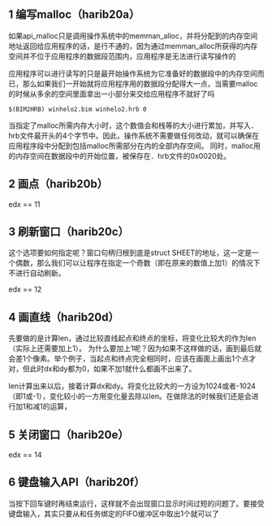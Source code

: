 ## 1 编写malloc（harib20a）

如果api_malloc只是调用操作系统中的memman_alloc，并将分配到的内存空间地址返回给应用程序的话，是行不通的，因为通过memman_alloc所获得的内存空间并不位于应用程序的数据段范围内，应用程序是无法进行读写操作的

应用程序可以进行读写的只是最开始操作系统为它准备好的数据段中的内存空间而已，那么如果我们一开始就将应用程序用的数据段分配得大一点，当需要malloc的时候从多余的空间里面拿出一小部分来交给应用程序不就好了吗

```
$(BIM2HRB) winhelo2.bim winhelo2.hrb 0
```
当指定了malloc所需内存大小时，这个数值会和栈等的大小进行累加，并写入．hrb文件最开头的4个字节中。因此，操作系统不需要做任何改动，就可以确保在应用程序段中分配到包括malloc所需部分在内的全部内存空间。
同时，malloc用的内存空间在数据段中的开始位置，被保存在．hrb文件的0x0020处。


## 2 画点（harib20b）
edx == 11



## 3 刷新窗口（harib20c）
这个选项要如何指定呢？窗口句柄归根到底是struct SHEET的地址，这一定是一个偶数，那么我们可以让程序在指定一个奇数（即在原来的数值上加1）的情况下不进行自动刷新。

edx == 12



## 4 画直线（harib20d）
先要做的是计算len，通过比较直线起点和终点的坐标，将变化比较大的作为len（实际上还需要加上1）。
为什么要加上1呢？因为如果不这样做的话，画到最后就会差1个像素。举个例子，当起点和终点完全相同时，应该在画面上画出1个点才对，但此时dx和dy都为0，如果不加1就什么都画不出来了。

len计算出来以后，接着计算dx和dy。将变化比较大的一方设为1024或者-1024（即1或-1），变化较小的一方用变化量去除以len。在做除法的时候我们还是会进行加1和减1的运算，

## 5 关闭窗口（harib20e）
edx == 14


## 6 键盘输入API（harib20f）
当按下回车键时再结束运行，这样就不会出现窗口显示时间过短的问题了。要接受键盘输入，其实只要从和任务绑定的FIFO缓冲区中取出1个就可以了

